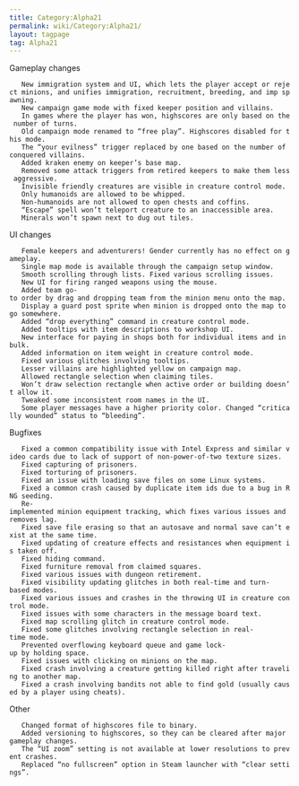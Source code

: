 ```yaml
---
title: Category:Alpha21
permalink: wiki/Category:Alpha21/
layout: tagpage
tag: Alpha21
---
```


Gameplay changes

`   New immigration system and UI, which lets the player accept or reject minions, and unifies immigration, recruitment, breeding, and imp spawning.`  
`   New campaign game mode with fixed keeper position and villains.`  
`   In games where the player has won, highscores are only based on the number of turns.`  
`   Old campaign mode renamed to “free play”. Highscores disabled for this mode.`  
`   The “your evilness” trigger replaced by one based on the number of conquered villains.`  
`   Added kraken enemy on keeper’s base map.`  
`   Removed some attack triggers from retired keepers to make them less aggressive.`  
`   Invisible friendly creatures are visible in creature control mode.`  
`   Only humanoids are allowed to be whipped.`  
`   Non-humanoids are not allowed to open chests and coffins.`  
`   “Escape” spell won’t teleport creature to an inaccessible area.`  
`   Minerals won’t spawn next to dug out tiles.`

UI changes

`   Female keepers and adventurers! Gender currently has no effect on gameplay.`  
`   Single map mode is available through the campaign setup window.`  
`   Smooth scrolling through lists. Fixed various scrolling issues.`  
`   New UI for firing ranged weapons using the mouse.`  
`   Added team go-to order by drag and dropping team from the minion menu onto the map.`  
`   Display a guard post sprite when minion is dropped onto the map to go somewhere.`  
`   Added “drop everything” command in creature control mode.`  
`   Added tooltips with item descriptions to workshop UI.`  
`   New interface for paying in shops both for individual items and in bulk.`  
`   Added information on item weight in creature control mode.`  
`   Fixed various glitches involving tooltips.`  
`   Lesser villains are highlighted yellow on campaign map.`  
`   Allowed rectangle selection when claiming tiles.`  
`   Won’t draw selection rectangle when active order or building doesn’t allow it.`  
`   Tweaked some inconsistent room names in the UI.`  
`   Some player messages have a higher priority color. Changed “critically wounded” status to “bleeding”.`

Bugfixes

`   Fixed a common compatibility issue with Intel Express and similar video cards due to lack of support of non-power-of-two texture sizes.`  
`   Fixed capturing of prisoners.`  
`   Fixed torturing of prisoners.`  
`   Fixed an issue with loading save files on some Linux systems.`  
`   Fixed a common crash caused by duplicate item ids due to a bug in RNG seeding.`  
`   Re-implemented minion equipment tracking, which fixes various issues and removes lag.`  
`   Fixed save file erasing so that an autosave and normal save can’t exist at the same time.`  
`   Fixed updating of creature effects and resistances when equipment is taken off.`  
`   Fixed hiding command.`  
`   Fixed furniture removal from claimed squares.`  
`   Fixed various issues with dungeon retirement.`  
`   Fixed visibility updating glitches in both real-time and turn-based modes.`  
`   Fixed various issues and crashes in the throwing UI in creature control mode.`  
`   Fixed issues with some characters in the message board text.`  
`   Fixed map scrolling glitch in creature control mode.`  
`   Fixed some glitches involving rectangle selection in real-time mode.`  
`   Prevented overflowing keyboard queue and game lock-up by holding space.`  
`   Fixed issues with clicking on minions on the map.`  
`   Fixed crash involving a creature getting killed right after traveling to another map.`  
`   Fixed a crash involving bandits not able to find gold (usually caused by a player using cheats).`

Other

`   Changed format of highscores file to binary.`  
`   Added versioning to highscores, so they can be cleared after major gameplay changes.`  
`   The “UI zoom” setting is not available at lower resolutions to prevent crashes.`  
`   Replaced “no fullscreen” option in Steam launcher with “clear settings”.`
